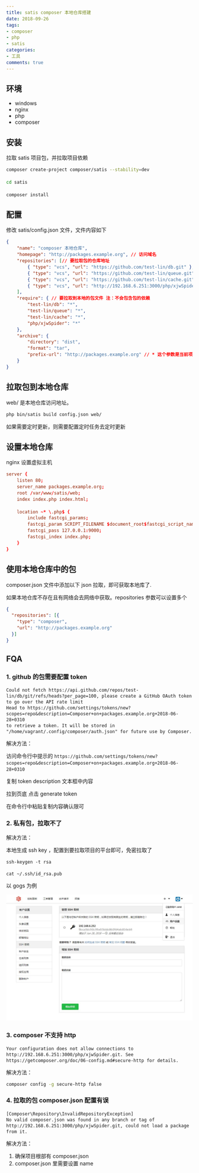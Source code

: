 ```yaml
---
title: satis composer 本地仓库搭建
date: 2018-09-26
tags:
- composer
- php
- satis
categories:
- 工具
comments: true
---
```


## 环境

* windows
* nginx
* php
* composer

## 安装

拉取 satis 项目包，并拉取项目依赖

```sh
composer create-project composer/satis --stability=dev

cd satis

composer install
```

## 配置

修改 satis/config.json 文件，文件内容如下

```json
{
    "name": "composer 本地仓库",
    "homepage": "http://packages.example.org", // 访问域名
    "repositories": [// 要拉取包的仓库地址
        { "type": "vcs", "url": "https://github.com/test-lin/db.git" },
        { "type": "vcs", "url": "https://github.com/test-lin/queue.git" },
        { "type": "vcs", "url": "https://github.com/test-lin/cache.git" },
        { "type": "vcs", "url": "http://192.168.6.251:3000/php/xjwSpider.git" }
    ],
    "require": { // 要拉取到本地的包文件 注：不会包含包的依赖
        "test-lin/db": "*",
        "test-lin/queue": "*",
        "test-lin/cache": "*",
        "php/xjwSpider": "*"
    },
    "archive": {
        "directory": "dist",
        "format": "tar",
        "prefix-url": "http://packages.example.org" // * 这个参数是当前项目的域名，作用是以zip压缩包的方式直接下载包文件
    }
}
```

## 拉取包到本地仓库

web/ 是本地仓库访问地址。

```sh
php bin/satis build config.json web/
```

如果需要定时更新，则需要配置定时任务去定时更新

## 设置本地仓库

nginx 设置虚拟主机

```conf
server {
    listen 80;
    server_name packages.example.org;
    root /var/www/satis/web;
    index index.php index.html;

    location ~* \.php$ {
        include fastcgi_params;
        fastcgi_param SCRIPT_FILENAME $document_root$fastcgi_script_name;
        fastcgi_pass 127.0.0.1:9000;
        fastcgi_index index.php;
    }
}
```

## 使用本地仓库中的包

composer.json 文件中添加以下 json 拉取，即可获取本地库了.

如果本地仓库不存在且有网络会去网络中获取。repositories 参数可以设置多个

```json
{
  "repositories": [{
    "type": "composer",
    "url": "http://packages.example.org"
  }]
}
```

## FQA

### 1. github 的包需要配置 token

```shell
Could not fetch https://api.github.com/repos/test-lin/db/git/refs/heads?per_page=100, please create a GitHub OAuth token to go over the API rate limit
Head to https://github.com/settings/tokens/new?scopes=repo&description=Composer+on+packages.example.org+2018-06-28+0310
to retrieve a token. It will be stored in "/home/vagrant/.config/composer/auth.json" for future use by Composer.
```

解决方法：

访问命令行中提示的 `https://github.com/settings/tokens/new?scopes=repo&description=Composer+on+packages.example.org+2018-06-28+0310`

复制 token description 文本框中内容

拉到页底 点击 generate token

在命令行中粘贴复制内容确认限可

### 2. 私有包，拉取不了

解决方法：

本地生成 ssh key ，配置到要拉取项目的平台即可，免密拉取了

```shell
ssh-keygen -t rsa

cat ~/.ssh/id_rsa.pub
```

以 gogs 为例

![](/img/composer/1.jpg)

### 3. composer 不支持 http

```
Your configuration does not allow connections to http://192.168.6.251:3000/php/xjwSpider.git. See https://getcomposer.org/doc/06-config.md#secure-http for details.
```

解决方法：

```sh
composer config -g secure-http false
```

### 4. 拉取的包 composer.json 配置有误

```shell
[Composer\Repository\InvalidRepositoryException]
No valid composer.json was found in any branch or tag of http://192.168.6.251:3000/php/xjwSpider.git, could not load a package from it.
```

解决方法：

1. 确保项目根部有 composer.json
2. composer.json 里需要设置 name
